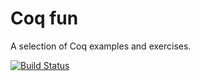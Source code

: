 # Coq fun

A selection of Coq examples and exercises.

[![Build Status](https://travis-ci.org/stepchowfun/coq-fun.svg?branch=master)](https://travis-ci.org/stepchowfun/coq-fun)
